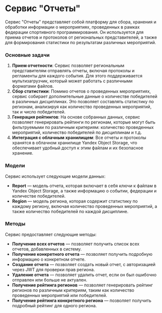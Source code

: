 # Сервис "Отчеты"

Сервис "Отчеты" представляет собой платформу для сбора, хранения и обработки информации о мероприятиях, проведенных в рамках федерации спортивного программирования. Он используется для приема отчетов и протоколов от региональных представителей, а также для формирования статистики по результатам различных мероприятий.

### Основные задачи

1. **Прием отчетности**: Сервис позволяет региональным представителям отправлять отчеты, включая протоколы и регламенты для каждого события. Для этого поддерживается мультизагрузчик, который может работать с различными форматами файлов.
2. **Сбор статистики**: Помимо отчетов о проведенных мероприятиях, сервис собирает дополнительные данные о количестве победителей в различных дисциплинах. Это позволяет составлять статистику по регионам, анализируя как количество проведенных мероприятий, так и число победителей.
3. **Генерация рейтингов**: На основе собранных данных, сервис позволяет генерировать рейтинги по регионам, которые могут быть фильтруемыми по различным критериям: количество проведенных мероприятий, количество победителей по дисциплинам и т.д.
4. **Интеграция с облачным хранилищем**: Все отчеты и протоколы хранятся в облачном хранилище Yandex Object Storage, что обеспечивает удобный доступ к этим файлам и их безопасное хранение.

### Модели

Сервис использует следующие модели данных:

- **Report** — модель отчета, которая включает в себя ключи к файлам в Yandex Object Storage, а также информацию о событии, федерации и количестве победителей.
- **Region** — модель региона, которая содержит статистику по каждому региону, включая количество проведенных мероприятий, а также количество победителей по каждой дисциплине.

### Методы

Сервис предоставляет следующие методы:

- **Получение всех отчетов** — позволяет получить список всех отчетов, добавленных в систему.
- **Получение конкретного отчета** — позволяет получить подробную информацию о конкретном отчете.
- **Создание отчета** — позволяет создать новый отчет, с авторизацией через JWT для проверки прав региона.
- **Удаление отчета** — позволяет удалить отчет, если он был ошибочно отправлен или больше не актуален.
- **Получение рейтинга регионов** — позволяет генерировать рейтинг регионов по различным критериям, таким как количество проведенных мероприятий или победителей.
- **Получение рейтинга конкретного региона** — позволяет получить подробный рейтинг для одного региона.
